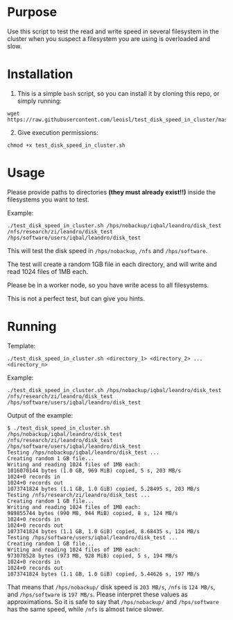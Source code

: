 # Purpose

Use this script to test the read and write speed in several filesystem in the cluster when you suspect a filesystem you are using is overloaded and slow.

# Installation

1. This is a simple `bash` script, so you can install it by cloning this repo, or simply running:

```
wget https://raw.githubusercontent.com/leoisl/test_disk_speed_in_cluster/master/test_disk_speed_in_cluster.sh
```

2. Give execution permissions:
```
chmod +x test_disk_speed_in_cluster.sh
```

# Usage

Please provide paths to directories **(they must already exist!!)** inside the filesystems you want to test.

Example:
```
./test_disk_speed_in_cluster.sh /hps/nobackup/iqbal/leandro/disk_test /nfs/research/zi/leandro/disk_test /hps/software/users/iqbal/leandro/disk_test
```

This will test the disk speed in `/hps/nobackup`, `/nfs` and `/hps/software`.

The test will create a random 1GB file in each directory, and will write and read 1024 files of 1MB each.

Please be in a worker node, so you have write acess to all filesystems.

This is not a perfect test, but can give you hints.



# Running

Template:
```
./test_disk_speed_in_cluster.sh <directory_1> <directory_2> ... <directory_n>
```

Example:
```
./test_disk_speed_in_cluster.sh /hps/nobackup/iqbal/leandro/disk_test /nfs/research/zi/leandro/disk_test /hps/software/users/iqbal/leandro/disk_test
```

Output of the example:

```
$ ./test_disk_speed_in_cluster.sh /hps/nobackup/iqbal/leandro/disk_test /nfs/research/zi/leandro/disk_test /hps/software/users/iqbal/leandro/disk_test
Testing /hps/nobackup/iqbal/leandro/disk_test ...
Creating random 1 GB file...
Writing and reading 1024 files of 1MB each:
1016070144 bytes (1.0 GB, 969 MiB) copied, 5 s, 203 MB/s
1024+0 records in
1024+0 records out
1073741824 bytes (1.1 GB, 1.0 GiB) copied, 5.28495 s, 203 MB/s
Testing /nfs/research/zi/leandro/disk_test ...
Creating random 1 GB file...
Writing and reading 1024 files of 1MB each:
989855744 bytes (990 MB, 944 MiB) copied, 8 s, 124 MB/s
1024+0 records in
1024+0 records out
1073741824 bytes (1.1 GB, 1.0 GiB) copied, 8.68435 s, 124 MB/s
Testing /hps/software/users/iqbal/leandro/disk_test ...
Creating random 1 GB file...
Writing and reading 1024 files of 1MB each:
973078528 bytes (973 MB, 928 MiB) copied, 5 s, 194 MB/s
1024+0 records in
1024+0 records out
1073741824 bytes (1.1 GB, 1.0 GiB) copied, 5.44626 s, 197 MB/s
```

That means that `/hps/nobackup/` disk speed is `203 MB/s`, `/nfs` is `124 MB/s`, and `/hps/software` is `197 MB/s`. Please interpret these values as approximations. So it is safe to say that `/hps/nobackup/` and `/hps/software` has the same speed, while `/nfs` is almost twice slower.